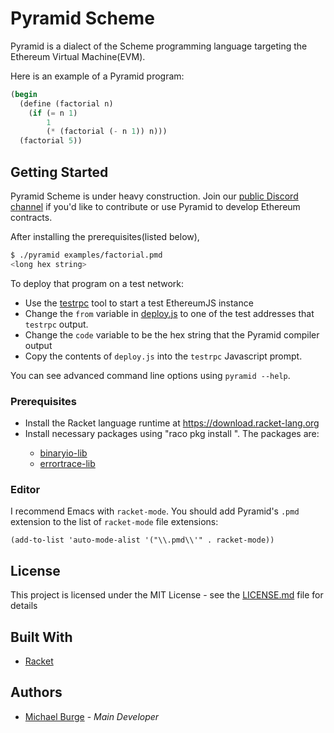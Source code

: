 # Pyramid Scheme

Pyramid is a dialect of the Scheme programming language targeting the Ethereum Virtual Machine(EVM).

Here is an example of a Pyramid program: 
```scheme
(begin
  (define (factorial n)
    (if (= n 1)
        1
        (* (factorial (- n 1)) n)))
  (factorial 5))
```

## Getting Started

Pyramid Scheme is under heavy construction. Join our [public Discord channel](https://discord.gg/854RH6x) if you'd like to contribute or use Pyramid to develop Ethereum contracts.

After installing the prerequisites(listed below), 

```bash
$ ./pyramid examples/factorial.pmd
<long hex string>
```

To deploy that program on a test network:
* Use the [testrpc](https://www.npmjs.com/package/ethereumjs-testrpc) tool to start a test EthereumJS instance
* Change the `from` variable in [deploy.js](deploy.js) to one of the test addresses that `testrpc` output.
* Change the `code` variable to be the hex string that the Pyramid compiler output
* Copy the contents of `deploy.js` into the `testrpc` Javascript prompt.

You can see advanced command line options using `pyramid --help`.

### Prerequisites

* Install the Racket language runtime at https://download.racket-lang.org
* Install necessary packages using "raco pkg install <name>". The packages are:
  * [binaryio-lib](https://docs.racket-lang.org/binaryio/index.html)
  * [errortrace-lib](https://docs.racket-lang.org/errortrace/using-errortrace.html)
  
### Editor

I recommend Emacs with `racket-mode`. You should add Pyramid's `.pmd` extension to the list of `racket-mode` file extensions:

```
(add-to-list 'auto-mode-alist '("\\.pmd\\'" . racket-mode))
```

## License

This project is licensed under the MIT License - see the [LICENSE.md](LICENSE.md) file for details

## Built With

* [Racket](http://racket-lang.org/)

## Authors

* [Michael Burge](https://twitter.com/taurineandcode) - *Main Developer*
